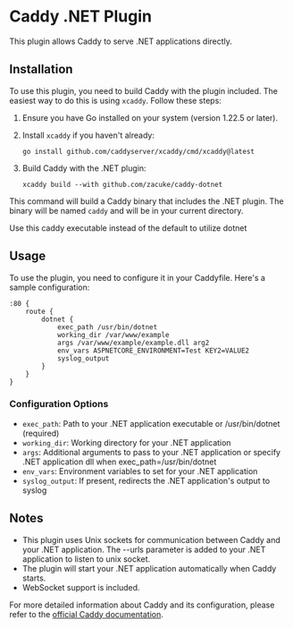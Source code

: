 # Caddy .NET Plugin

This plugin allows Caddy to serve .NET applications directly.

## Installation

To use this plugin, you need to build Caddy with the plugin included. The easiest way to do this is using `xcaddy`. Follow these steps:

1. Ensure you have Go installed on your system (version 1.22.5 or later).

2. Install `xcaddy` if you haven't already:
   ```
   go install github.com/caddyserver/xcaddy/cmd/xcaddy@latest
   ```

3. Build Caddy with the .NET plugin:
   ```
   xcaddy build --with github.com/zacuke/caddy-dotnet
   ```
 
This command will build a Caddy binary that includes the .NET plugin. The binary will be named `caddy` and will be in your current directory.

Use this caddy executable instead of the  default to utilize dotnet 

## Usage

To use the plugin, you need to configure it in your Caddyfile. Here's a sample configuration:

```
:80 {
    route {
        dotnet {
            exec_path /usr/bin/dotnet
            working_dir /var/www/example
            args /var/www/example/example.dll arg2
            env_vars ASPNETCORE_ENVIRONMENT=Test KEY2=VALUE2
            syslog_output
        }
    }
}
```

### Configuration Options

- `exec_path`: Path to your .NET application executable or /usr/bin/dotnet (required)
- `working_dir`: Working directory for your .NET application
- `args`: Additional arguments to pass to your .NET application or specify .NET application dll when exec_path=/usr/bin/dotnet
- `env_vars`: Environment variables to set for your .NET application
- `syslog_output`: If present, redirects the .NET application's output to syslog
 
## Notes

- This plugin uses Unix sockets for communication between Caddy and your .NET application. The --urls parameter is added to your .NET application to listen to unix socket.
- The plugin will start your .NET application automatically when Caddy starts.
- WebSocket support is included.

 
For more detailed information about Caddy and its configuration, please refer to the [official Caddy documentation](https://caddyserver.com/docs/).

